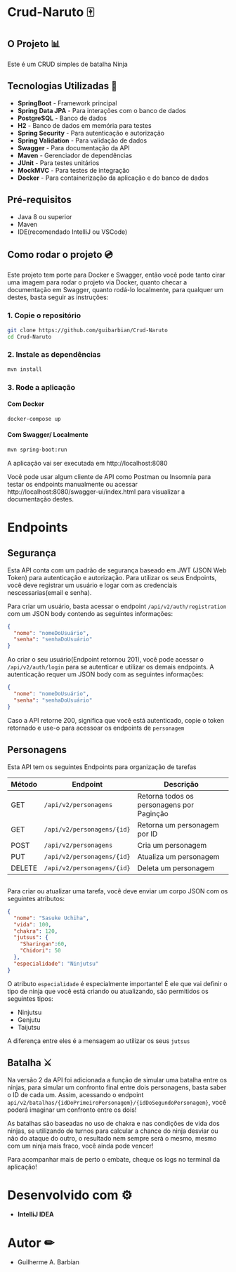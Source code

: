 
# Crud-Naruto 🀄

## O Projeto 📊

Este é um CRUD simples de batalha Ninja

## Tecnologias Utilizadas 🧭

- **SpringBoot** - Framework principal
- **Spring Data JPA** - Para interações com o banco de dados
- **PostgreSQL** - Banco de dados
- **H2** - Banco de dados em memória para testes
- **Spring Security** - Para autenticação e autorização
- **Spring Validation** - Para validação de dados
- **Swagger** - Para documentação da API
- **Maven** - Gerenciador de dependências
- **JUnit** - Para testes unitários
- **MockMVC** - Para testes de integração
- **Docker** - Para containerização da aplicação e do banco de dados

## Pré-requisitos

- Java 8 ou superior
- Maven
- IDE(recomendado IntelliJ ou VSCode)

## Como rodar o projeto 💿

Este projeto tem porte para Docker e Swagger, então você pode tanto cirar uma imagem para 
rodar o projeto via Docker, quanto checar a documentação em Swagger, quanto rodá-lo
localmente, para qualquer um destes, basta seguir as instruções:

### 1. Copie o repositório 
```bash
git clone https://github.com/guibarbian/Crud-Naruto
cd Crud-Naruto
```
### 2. Instale as dependências
```bash
mvn install
```
### 3. Rode a aplicação

#### Com Docker
```bash
docker-compose up
```

#### Com Swagger/ Localmente

```bash
mvn spring-boot:run
```
A aplicação vai ser executada em http://localhost:8080

Você pode usar algum cliente de API como Postman ou Insomnia para testar os endpoints 
manualmente ou acessar http://localhost:8080/swagger-ui/index.html para visualizar a 
documentação destes.

# Endpoints
## Segurança

Esta API conta com um padrão de segurança baseado em JWT (JSON Web Token) para autenticação e
autorização. Para utilizar os seus Endpoints, você deve registrar um usuário e logar com as credenciais
nescessarias(email e senha).

Para criar um usuário, basta acessar o endpoint `/api/v2/auth/registration` com um JSON body contendo as
seguintes informações:

```json
{
  "nome": "nomeDoUsuário",
  "senha": "senhaDoUsuário"
}
```

Ao criar o seu usuário(Endpoint retornou 201), você pode acessar o `/api/v2/auth/login` para se autenticar e utilizar os
demais endpoints. A autenticação requer um JSON body com as seguintes informações:

```json
{
  "nome": "nomeDoUsuário",
  "senha": "senhaDoUsuário"
}
```

Caso a API retorne 200, significa que você está autenticado, copie o token retornado e use-o para acessoar os
endpoints de `personagem`

## Personagens

Esta API tem os seguintes Endpoints para organização de tarefas

| Método | Endpoint                   | Descrição                                 |
|--------|----------------------------|-------------------------------------------|
| GET    | `/api/v2/personagens`      | Retorna todos os personagens por Paginção |
| GET    | `/api/v2/personagens/{id}` | Retorna um personagem por ID              |
| POST   | `/api/v2/personagens`      | Cria um personagem                        |
| PUT    | `/api/v2/personagens/{id}` | Atualiza um personagem                    |
| DELETE | `/api/v2/personagens/{id}` | Deleta um personagem                      |

## 

Para criar ou atualizar uma tarefa, você deve enviar um corpo JSON com os seguintes atributos:
```json
{
  "nome": "Sasuke Uchiha",
  "vida": 100,
  "chakra": 120,
  "jutsus": {
    "Sharingan":60,
    "Chidori": 50
  },
  "especialidade": "Ninjutsu"
}
```

O atributo `especialidade` é especialmente importante!
É ele que vai definir o tipo de ninja que você está criando ou atualizando,
são permitidos os seguintes tipos:
- Ninjutsu
- Genjutu
- Taijutsu

A diferença entre eles é a mensagem ao utilizar os seus `jutsus`

## Batalha ⚔

Na versão 2 da API foi adicionada a função de simular uma batalha entre os ninjas, 
para simular um confronto final entre dois personagens, basta saber o ID de cada um. Assim, acessando o 
endpoint `api/v2/batalhas/{idDoPrimeiroPersonagem}/{idDoSegundoPersonagem}`, você poderá
imaginar um confronto entre os dois!

As batalhas são baseadas no uso de chakra e nas condições de vida dos ninjas, se utilizando de
turnos para calcular a chance do ninja desviar ou não do ataque do outro, o resultado nem 
sempre será o mesmo, mesmo com um ninja mais fraco, você ainda pode vencer!

Para acompanhar mais de perto o embate, cheque os logs no terminal da aplicação!

# Desenvolvido com ⚙

- **IntelliJ IDEA**

# Autor ✏

- Guilherme A. Barbian 